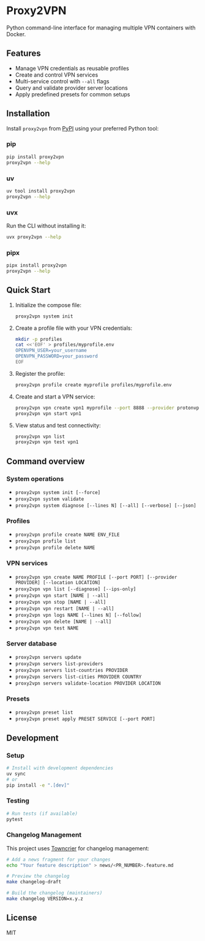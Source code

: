 # Proxy2VPN

Python command-line interface for managing multiple VPN containers with Docker.

## Features
- Manage VPN credentials as reusable profiles
- Create and control VPN services
- Multi-service control with `--all` flags
- Query and validate provider server locations
- Apply predefined presets for common setups

## Installation

Install `proxy2vpn` from [PyPI](https://pypi.org/project/proxy2vpn/) using your
preferred Python tool:

### pip
```bash
pip install proxy2vpn
proxy2vpn --help
```

### uv
```bash
uv tool install proxy2vpn
proxy2vpn --help
```

### uvx
Run the CLI without installing it:
```bash
uvx proxy2vpn --help
```

### pipx
```bash
pipx install proxy2vpn
proxy2vpn --help
```

## Quick Start
1. Initialize the compose file:
   ```bash
   proxy2vpn system init
   ```

2. Create a profile file with your VPN credentials:
   ```bash
   mkdir -p profiles
   cat <<'EOF' > profiles/myprofile.env
   OPENVPN_USER=your_username
   OPENVPN_PASSWORD=your_password
   EOF
   ```

3. Register the profile:
   ```bash
   proxy2vpn profile create myprofile profiles/myprofile.env
   ```

4. Create and start a VPN service:
   ```bash
   proxy2vpn vpn create vpn1 myprofile --port 8888 --provider protonvpn --location "New York"
   proxy2vpn vpn start vpn1
   ```

5. View status and test connectivity:
   ```bash
   proxy2vpn vpn list
   proxy2vpn vpn test vpn1
   ```

## Command overview

### System operations
- `proxy2vpn system init [--force]`
- `proxy2vpn system validate`
- `proxy2vpn system diagnose [--lines N] [--all] [--verbose] [--json]`

### Profiles
- `proxy2vpn profile create NAME ENV_FILE`
- `proxy2vpn profile list`
- `proxy2vpn profile delete NAME`

### VPN services
- `proxy2vpn vpn create NAME PROFILE [--port PORT] [--provider PROVIDER] [--location LOCATION]`
- `proxy2vpn vpn list [--diagnose] [--ips-only]`
- `proxy2vpn vpn start [NAME | --all]`
- `proxy2vpn vpn stop [NAME | --all]`
- `proxy2vpn vpn restart [NAME | --all]`
- `proxy2vpn vpn logs NAME [--lines N] [--follow]`
- `proxy2vpn vpn delete [NAME | --all]`
- `proxy2vpn vpn test NAME`

### Server database
- `proxy2vpn servers update`
- `proxy2vpn servers list-providers`
- `proxy2vpn servers list-countries PROVIDER`
- `proxy2vpn servers list-cities PROVIDER COUNTRY`
- `proxy2vpn servers validate-location PROVIDER LOCATION`

### Presets
- `proxy2vpn preset list`
- `proxy2vpn preset apply PRESET SERVICE [--port PORT]`

## Development

### Setup
```bash
# Install with development dependencies
uv sync
# or
pip install -e ".[dev]"
```

### Testing
```bash
# Run tests (if available)
pytest
```

### Changelog Management
This project uses [Towncrier](https://towncrier.readthedocs.io/) for changelog management:

```bash
# Add a news fragment for your changes
echo "Your feature description" > news/<PR_NUMBER>.feature.md

# Preview the changelog
make changelog-draft

# Build the changelog (maintainers)
make changelog VERSION=x.y.z
```

## License
MIT
